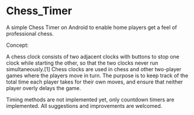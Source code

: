 # Chess_Timer
A simple Chess Timer on Android to enable home players get a feel of professional chess.

Concept:

A chess clock consists of two adjacent clocks with buttons to stop one clock while starting the other, so that the two clocks never run simultaneously.[1] Chess clocks are used in chess and other two-player games where the players move in turn. 
The purpose is to keep track of the total time each player takes for their own moves, and ensure that neither player overly delays the game. 

Timing methods are not implemented yet, only countdown timers are implemented. All suggestions and improvements are welcomed.

